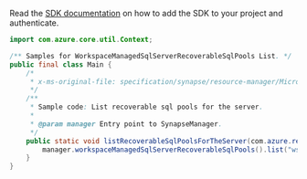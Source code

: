 Read the [SDK documentation](https://github.com/Azure/azure-sdk-for-java/blob/azure-resourcemanager-synapse_1.0.0-beta.2/sdk/synapse/azure-resourcemanager-synapse/README.md) on how to add the SDK to your project and authenticate.

```java
import com.azure.core.util.Context;

/** Samples for WorkspaceManagedSqlServerRecoverableSqlPools List. */
public final class Main {
    /*
     * x-ms-original-file: specification/synapse/resource-manager/Microsoft.Synapse/stable/2021-06-01/examples/ListWorkspaceManagedSqlServerRecoverableSqlPool.json
     */
    /**
     * Sample code: List recoverable sql pools for the server.
     *
     * @param manager Entry point to SynapseManager.
     */
    public static void listRecoverableSqlPoolsForTheServer(com.azure.resourcemanager.synapse.SynapseManager manager) {
        manager.workspaceManagedSqlServerRecoverableSqlPools().list("wsg-7398", "testWorkspace", Context.NONE);
    }
}
```
